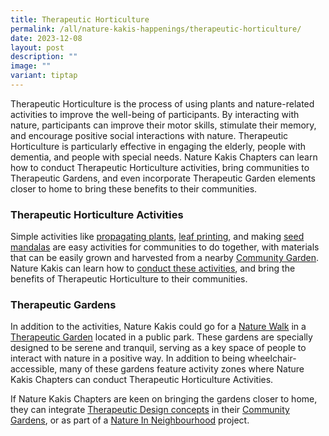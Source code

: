 ```yaml
---
title: Therapeutic Horticulture
permalink: /all/nature-kakis-happenings/therapeutic-horticulture/
date: 2023-12-08
layout: post
description: ""
image: ""
variant: tiptap
---
```

<p>Therapeutic Horticulture is the process of using plants and nature-related activities to improve the well-being of participants. By interacting with nature, participants can improve their motor skills, stimulate their memory, and encourage positive social interactions with nature. Therapeutic Horticulture is particularly effective in engaging the elderly, people with dementia, and people with special needs. Nature Kakis Chapters can learn how to conduct Therapeutic Horticulture activities, bring communities to Therapeutic Gardens, and even incorporate Therapeutic Garden elements closer to home to bring these benefits to their communities.</p><h3>Therapeutic Horticulture Activities</h3><p>Simple activities like <a href="https://www.youtube.com/watch?v=Ix79Y-vnjyc" rel="noopener noreferrer nofollow" target="_blank">propagating plants</a>, <a href="https://www.youtube.com/watch?v=CUxJNTL2m-A" rel="noopener noreferrer nofollow" target="_blank">leaf printing</a>, and making <a href="https://www.youtube.com/watch?v=H3255iKu9lo" rel="noopener noreferrer nofollow" target="_blank">seed mandalas</a> are easy activities for communities to do together, with materials that can be easily grown and harvested from a nearby <a href="all/nature-kakis-happenings/community-in-bloom/" rel="noopener noreferrer nofollow" target="_blank">Community Garden</a>. Nature Kakis can learn how to <a href="https://www.nparks.gov.sg/gardens-parks-and-nature/therapeutic-gardens/how-to-start-a-therapeutic-horticulture-programme" rel="noopener noreferrer nofollow" target="_blank">conduct these activities</a>, and bring the benefits of Therapeutic Horticulture to their communities.</p><h3>Therapeutic Gardens</h3><p>In addition to the activities, Nature Kakis could go for a <a href="/all/nature-kakis-happenings/nature-walks/" rel="noopener noreferrer nofollow" target="_blank">Nature Walk</a> in a <a href="https://www.nparks.gov.sg/gardens-parks-and-nature/therapeutic-gardens" rel="noopener noreferrer nofollow" target="_blank">Therapeutic Garden</a> located in a public park. These gardens are specially designed to be serene and tranquil, serving as a key space of people to interact with nature in a positive way. In addition to being wheelchair-accessible, many of these gardens feature activity zones where Nature Kakis Chapters can conduct Therapeutic Horticulture Activities.</p><p>If Nature Kakis Chapters are keen on bringing the gardens closer to home, they can integrate <a href="https://www.nparks.gov.sg/gardens-parks-and-nature/therapeutic-gardens/how-to-start-a-therapeutic-garden" rel="noopener noreferrer nofollow" target="_blank">Therapeutic Design concepts</a> in their <a href="/all/nature-kakis-happenings/community-in-bloom/" rel="noopener noreferrer nofollow" target="_blank">Community Gardens</a>, or as part of a <a href="/all/nature-kakis-happenings/nature-in-neighbourhood/" rel="noopener noreferrer nofollow" target="_blank">Nature In Neighbourhood</a> project.</p><p></p>